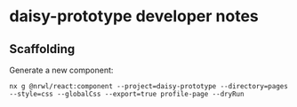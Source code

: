 # daisy-prototype developer notes

## Scaffolding

Generate a new component:
```
nx g @nrwl/react:component --project=daisy-prototype --directory=pages --style=css --globalCss --export=true profile-page --dryRun
```
